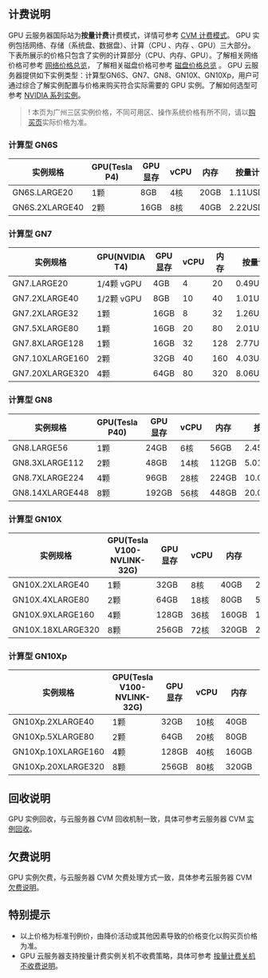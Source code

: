 ## 计费说明

GPU 云服务器国际站为**按量计费**计费模式，详情可参考 [CVM 计费模式](https://intl.cloud.tencent.com/document/product/213/2180)。
GPU 实例包括网络、存储（系统盘、数据盘）、计算（CPU 、内存 、GPU）三大部分。下表所展示的价格只包含了实例的计算部分（CPU、内存、GPU）。了解相关网络价格可参考 [网络价格总览](https://intl.cloud.tencent.com/document/product/213/10578)， 了解相关磁盘价格可参考 [磁盘价格总览](https://intl.cloud.tencent.com/document/product/213/2255) 。
GPU 云服务器提供如下实例类型：计算型GN6S、GN7、GN8、GN10X、GN10Xp，用户可通过综合了解实例配置与价格来购买符合实际需要的 GPU 实例。了解如何选型可参考 [NVIDIA 系列实例](https://intl.cloud.tencent.com/document/product/560/19700)。

>!
> 本页为广州三区实例价格，不同可用区、操作系统价格有所不同，请以[购买页](https://www.tencentcloud.com/pricing/cvm)实际价格为准。
>



### 计算型 GN6S

| 实例规格       | GPU(Tesla P4) | GPU 显存 | vCPU | 内存  | 按量计费 |
| -------------- | ------------- | -------- | ---- | ----- | ---------- |
| GN6S.LARGE20   | 1颗          | 8GB     | 4核 | 20GB | 1.11USD/hr |
| GN6S.2XLARGE40 | 2颗          | 16GB    | 8核 | 40GB | 2.22USD/hr |



### 计算型 GN7

| 实例规格        | GPU(NVIDIA T4) | GPU显存 | vCPU | 内存 | 按量计费   |
| --------------- | -------------- | ------- | ---- | ---- | ---------- |
| GN7.LARGE20     | 1/4颗 vGPU     | 4GB     | 4    | 20   | 0.49USD/hr |
| GN7.2XLARGE40   | 1/2颗 vGPU     | 8GB     | 10   | 40   | 1.01USD/hr |
| GN7.2XLARGE32   | 1颗            | 16GB    | 8    | 32   | 1.26USD/hr |
| GN7.5XLARGE80   | 1颗            | 16GB    | 20   | 80   | 2.01USD/hr |
| GN7.8XLARGE128  | 1颗            | 16GB    | 32   | 128  | 2.77USD/hr |
| GN7.10XLARGE160 | 2颗            | 32GB    | 40   | 160  | 4.03USD/hr |
| GN7.20XLARGE320 | 4颗            | 64GB    | 80   | 320  | 8.06USD/hr |



### 计算型 GN8

| 实例规格        | GPU(Tesla P40) | GPU 显存 | vCPU  | 内存   | 按量计费 |
| --------------- | -------------- | -------- | ----- | ------ | ----------- |
| GN8.LARGE56     | 1颗           | 24GB    | 6核  | 56GB  | 2.45USD/hr |
| GN8.3XLARGE112  | 2颗           | 48GB    | 14核 | 112GB | 5.01USD/hr |
| GN8.7XLARGE224  | 4颗           | 96GB    | 28核 | 224GB | 10.02USD/hr |
| GN8.14XLARGE448 | 8颗           | 192GB   | 56核 | 448GB | 20.04USD/hr |



### 计算型 GN10X

| 实例规格          | GPU(Tesla V100-NVLINK-32G) | GPU 显存 | vCPU  | 内存 | 按量计费    |
| ----------------- | -------------------------- | -------- | ----- | ------ | ----------- |
| GN10X.2XLARGE40   | 1颗                       | 32GB    | 8核  | 40GB  | 2.68USD/hr |
| GN10X.4XLARGE80 | 2颗 | 64GB | 18核 | 80GB | 5.43USD/hr |
| GN10X.9XLARGE160  | 4颗                       | 128GB   | 36核 | 160GB | 10.86USD/hr |
| GN10X.18XLARGE320 | 8颗                       | 256GB   | 72核 | 320GB | 21.71USD/hr |



### 计算型 GN10Xp

| 实例规格           | GPU(Tesla V100-NVLINK-32G) | GPU 显存 | vCPU | 内存  | 按量计费    |
| ------------------ | -------------------------- | -------- | ---- | ----- | ----------- |
| GN10Xp.2XLARGE40   | 1颗                        | 32GB     | 10核 | 40GB  | 1.72USD/hr  |
| GN10Xp.5XLARGE80   | 2颗                        | 64GB     | 20核 | 80GB  | 3.44USD/hr  |
| GN10Xp.10XLARGE160 | 4颗                        | 128GB    | 40核 | 160GB | 6.89USD/hr  |
| GN10Xp.20XLARGE320 | 8颗                        | 256GB    | 80核 | 320GB | 13.78USD/hr |

## 回收说明
GPU 实例回收，与云服务器 CVM 回收机制一致，具体可参考云服务器 CVM  [实例回收](https://intl.cloud.tencent.com/document/product/213/4931)。

## 欠费说明
GPU 实例欠费，与云服务器 CVM 欠费处理方式一致，具体参考云服务器 CVM [欠费说明](https://intl.cloud.tencent.com/document/product/213/2181)。

## 特别提示
- 以上价格为标准刊例价，由降价活动或其他因素导致的价格变化以购买页价格为准。
- GPU 云服务器支持按量计费实例关机不收费策略，具体可参考 [按量计费关机不收费说明](https://intl.cloud.tencent.com/document/product/213/19918)。

  
